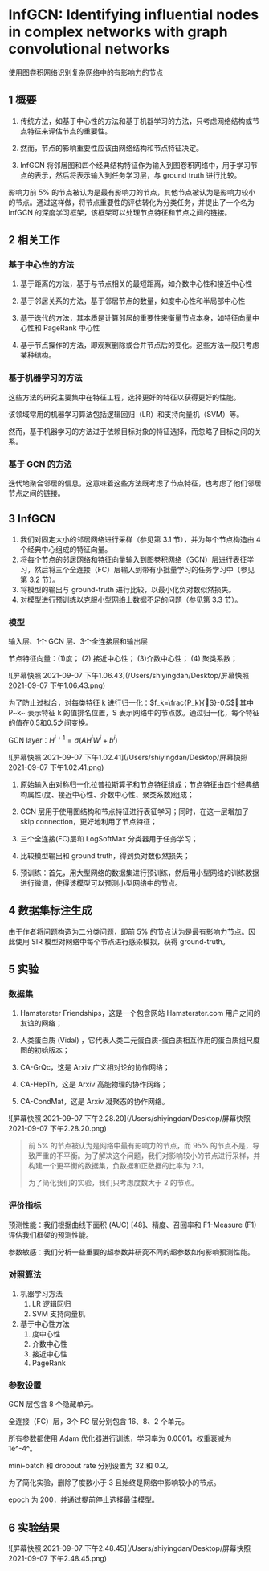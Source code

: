 # InfGCN: Identifying influential nodes in complex networks with graph convolutional networks

使用图卷积网络识别复杂网络中的有影响力的节点

## 1 概要

1. 传统方法，如基于中心性的方法和基于机器学习的方法，只考虑网络结构或节点特征来评估节点的重要性。

2. 然而，节点的影响重要性应该由网络结构和节点特征决定。

3. InfGCN 将邻居图和四个经典结构特征作为输入到图卷积网络中，用于学习节点的表示，然后将表示输入到任务学习层，与 ground truth 进行比较。



影响力前 5% 的节点被认为是最有影响力的节点，其他节点被认为是影响力较小的节点。通过这样做，将节点重要性的评估转化为分类任务，并提出了一个名为 InfGCN 的深度学习框架，该框架可以处理节点特征和节点之间的链接。





## 2 相关工作

### 基于中心性的方法

1. 基于距离的方法，基于与节点相关的最短距离，如介数中心性和接近中心性

2. 基于邻居关系的方法，基于邻居节点的数量，如度中心性和半局部中心性

3. 基于迭代的方法，其本质是计算邻居的重要性来衡量节点本身，如特征向量中心性和 PageRank 中心性

4. 基于节点操作的方法，即观察删除或合并节点后的变化。这些方法一般只考虑某种结构。



### 基于机器学习的方法

这些方法的研究主要集中在特征工程，选择更好的特征以获得更好的性能。

该领域常用的机器学习算法包括逻辑回归（LR）和支持向量机（SVM）等。

然而，基于机器学习的方法过于依赖目标对象的特征选择，而忽略了目标之间的关系。



### 基于 GCN 的方法

迭代地聚合邻居的信息，这意味着这些方法既考虑了节点特征，也考虑了他们邻居节点之间的链接。



## 3 InfGCN

1. 我们对固定大小的邻居网络进行采样（参见第 3.1 节），并为每个节点构造由 4 个经典中心组成的特征向量。
2. 将每个节点的邻居网络和特征向量输入到图卷积网络（GCN）层进行表征学习，然后将三个全连接（FC）层输入到带有小批量学习的任务学习中（参见第 3.2 节）。
3. 将模型的输出与 ground-truth 进行比较，以最小化负对数似然损失。
4. 对模型进行预训练以克服小型网络上数据不足的问题（参见第 3.3 节）。

### 模型

输入层、1个 GCN 层、3个全连接层和输出层

节点特征向量：(1)度； (2) 接近中心性； (3)介数中心性； (4) 聚类系数；

![屏幕快照 2021-09-07 下午1.06.43](/Users/shiyingdan/Desktop/屏幕快照 2021-09-07 下午1.06.43.png)

为了防止过拟合，对每类特征 k 进行归一化：$f_k=\frac{P_k}{S}-0.5$，其中 P~k~ 表示特征 k 的值排名位置，S 表示网络中的节点数。通过归一化，每个特征的值在0.5和0.5之间变换。

GCN layer：$H^{i+1}= \sigma (AH^iW^i+b^i)$

![屏幕快照 2021-09-07 下午1.02.41](/Users/shiyingdan/Desktop/屏幕快照 2021-09-07 下午1.02.41.png)

1. 原始输入由对称归一化拉普拉斯算子和节点特征组成；节点特征由四个经典结构属性(度、接近中心性、介数中心性、聚类系数)组成；

2. GCN 层用于使用图结构和节点特征进行表征学习；同时，在这一层增加了skip connection，更好地利用了节点特征；

3. 三个全连接(FC)层和 LogSoftMax 分类器用于任务学习；
4. 比较模型输出和 ground truth，得到负对数似然损失；
5. 预训练：首先，用大型网络的数据集进行预训练，然后用小型网络的训练数据进行微调，使得该模型可以预测小型网络中的节点。



## 4 数据集标注生成

由于作者将问题构造为二分类问题，即前 5% 的节点认为是最有影响力节点。因此使用 SIR 模型对网络中每个节点进行感染模拟，获得 ground-truth。



## 5 实验

### 数据集

1. Hamsterster Friendships，这是一个包含网站 Hamsterster.com 用户之间的友谊的网络；

2. 人类蛋白质 (Vidal) ，它代表人类二元蛋白质-蛋白质相互作用的蛋白质组尺度图的初始版本；
3. CA-GrQc，这是 Arxiv 广义相对论的协作网络；
4. CA-HepTh，这是 Arxiv 高能物理的协作网络；
5. CA-CondMat，这是 Arxiv 凝聚态的协作网络。

![屏幕快照 2021-09-07 下午2.28.20](/Users/shiyingdan/Desktop/屏幕快照 2021-09-07 下午2.28.20.png)

> 前 5% 的节点被认为是网络中最有影响力的节点，而 95% 的节点不是，导致严重的不平衡。为了解决这个问题，我们对影响较小的节点进行采样，并构建一个更平衡的数据集，负数据和正数据的比率为 2:1。
>
> 为了简化我们的实验，我们只考虑度数大于 2 的节点。

### 评价指标

预测性能：我们根据曲线下面积 (AUC) [48]、精度、召回率和 F1-Measure (F1) 评估我们框架的预测性能。

参数敏感：我们分析一些重要的超参数并研究不同的超参数如何影响预测性能。

### 对照算法

1. 机器学习方法
   1. LR 逻辑回归
   2. SVM 支持向量机
2. 基于中心性方法
   1. 度中心性
   2. 介数中心性
   3. 接近中心性
   4. PageRank

### 参数设置

GCN 层包含 8 个隐藏单元。

全连接（FC）层，3个 FC 层分别包含 16、8、2 个单元。

所有参数都使用 Adam 优化器进行训练，学习率为 0.0001，权重衰减为 1e^-4^。

mini-batch 和 dropout rate 分别设置为 32 和 0.2。

为了简化实验，删除了度数小于 3 且始终是网络中影响较小的节点。

epoch 为 200，并通过提前停止选择最佳模型。



## 6 实验结果

![屏幕快照 2021-09-07 下午2.48.45](/Users/shiyingdan/Desktop/屏幕快照 2021-09-07 下午2.48.45.png)

